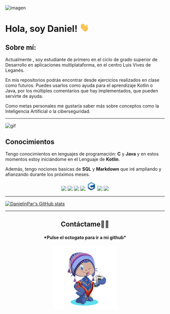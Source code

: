 ![imagen](https://talently.tech/blog/wp-content/uploads/2022/02/%C2%BFQue-es-un-framework-en-programacion-scaled.jpg )

# Hola, soy Daniel! <img src="https://raw.githubusercontent.com/ABSphreak/ABSphreak/master/gifs/Hi.gif" width="30px">
## Sobre mí:
Actualmente , soy estudiante de primero en el ciclo de grado superior
de Desarrollo en aplicaciones multiplataforma, en el centro Luis Vives
de Leganés.

En mis repositorios podrás encontrar desde ejercicios realizados en 
clase como futuros. Puedes usarlos como
ayuda para el aprendizaje Kotlin o Java, por los múltiples comentarios que hay implementados, que pueden servirte de ayuda.

Como metas personales me gustaría saber más sobre conceptos como la 
Inteligencia Artificial o la ciberseguridad.





---


![gif](https://media1.giphy.com/media/L1R1tvI9svkIWwpVYr/giphy.gif?cid=ecf05e47umws0jsygroqh93nnn602quwccukxl8a198cwfug&rid=giphy.gif&ct=g)



## Conocimientos

Tengo conocimientos en lenguajes de programación: **C** y **Java** y
en estos momentos estoy iniciándome en  el Lenguaje de **Kotlin**.

 Además, tengo nociones basicas de **SQL** y **Markdown** que iré ampliando y afianzando durante los próximos meses.
 
 <p align="center">
<img loading="lazy" src="https://www.jetbrains.com/academy/img/icon-kotlin-new.svg" 
height="25">
<img loading="lazy" src="https://miro.medium.com/max/650/1*zzvdRmHGGXONZpuQ2FeqsQ.png" 
height="30">
<img loading="lazy" src="https://www.sommelierdecafe.com/2019/wp-content/uploads/2009/06/java-logo1-1.png" 
height="30">
<img loading="lazy" src="https://upload.wikimedia.org/wikipedia/commons/thumb/6/61/HTML5_logo_and_wordmark.svg/512px-HTML5_logo_and_wordmark.svg.png" 
height="30">
<img loading="lazy" src="https://raw.githubusercontent.com/github/explore/f3e22f0dca2be955676bc70d6214b95b13354ee8/topics/c/c.png" 
height="30">
<img loading="lazy" src="https://www.svgrepo.com/show/373848/mysql.svg" 
height="30">
<img loading="lazy" src="https://www.svgrepo.com/show/344277/markdown-fill.svg" 
height="30">
</p>

 ---


[![DanielinPar's GitHub stats](https://github-readme-stats.vercel.app/api?username=DanielParin)](https://github.com/anuraghazra/github-readme-stats)



---

 <h2><p align="center"> Contáctame👍🏼 </p></h2>
 <h4><p align="center"> *Pulse el octogato para ir a mi github* </p></h4>



<p align="center">
<a href="https://github.com/DanielParin">
 <img src="./Images/octocat.jpg" width=40%/>
 </a>
 
</p>



